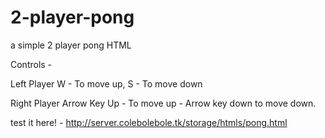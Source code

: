 # 2-player-pong
a simple 2 player pong HTML


Controls - 

Left Player W - To move up, S - To move down


Right Player Arrow Key Up - To move up - Arrow key down to move down.

test it here! - http://server.colebolebole.tk/storage/htmls/pong.html
